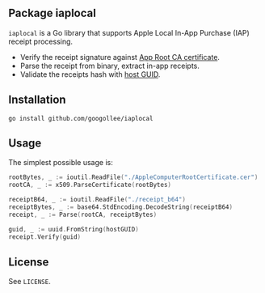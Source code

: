 ## Package iaplocal


`iaplocal` is a Go library that supports Apple Local In-App Purchase
(IAP) receipt processing.

- Verify the receipt signature against [App Root CA certificate](https://www.apple.com/certificateauthority/).
- Parse the receipt from binary, extract in-app receipts.
- Validate the receipts hash with [host GUID](https://developer.apple.com/library/ios/releasenotes/General/ValidateAppStoreReceipt/Chapters/ValidateLocally.html#//apple_ref/doc/uid/TP40010573-CH1-SW5).

## Installation

```
go install github.com/googollee/iaplocal
```

## Usage

The simplest possible usage is:

```go
rootBytes, _ := ioutil.ReadFile("./AppleComputerRootCertificate.cer")
rootCA, _ := x509.ParseCertificate(rootBytes)

receiptB64, _ := ioutil.ReadFile("./receipt_b64")
receiptBytes, _ := base64.StdEncoding.DecodeString(receiptB64)
receipt, _ := Parse(rootCA, receiptBytes)

guid, _ := uuid.FromString(hostGUID)
receipt.Verify(guid)
```

## License

See `LICENSE`.
